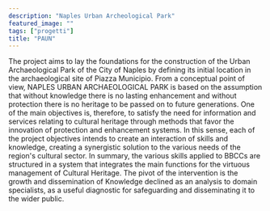 ```yaml
---
description: "Naples Urban Archeological Park"
featured_image: ""
tags: ["progetti"]
title: "PAUN"
---
```

The project aims to lay the foundations for the construction of the Urban Archaeological Park of the City of Naples by defining its initial location in the archaeological site of Piazza Municipio. From a conceptual point of view, NAPLES URBAN ARCHAEOLOGICAL PARK is based on the assumption that without knowledge there is no lasting enhancement and without protection there is no heritage to be passed on to future generations. One of the main objectives is, therefore, to satisfy the need for information and services relating to cultural heritage through methods that favor the innovation of protection and enhancement systems. In this sense, each of the project objectives intends to create an interaction of skills and knowledge, creating a synergistic solution to the various needs of the region's cultural sector. In summary, the various skills applied to BBCCs are structured in a system that integrates the main functions for the virtuous management of Cultural Heritage. The pivot of the intervention is the growth and dissemination of Knowledge declined as an analysis to domain specialists, as a useful diagnostic for safeguarding and disseminating it to the wider public.
